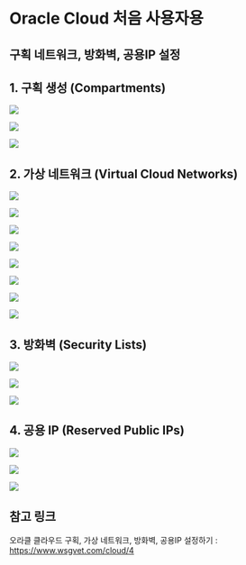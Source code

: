 # Oracle Cloud 처음 사용자용

## 구획 네트워크, 방화벽, 공용IP 설정

## 1. 구획 생성 (Compartments)

![](img/oci-compartments-01.png)

![](img/oci-compartments-02.png)

![](img/oci-compartments-03.png)

## 2. 가상 네트워크 (Virtual Cloud Networks)

![](img/oci-vcn-01.png)

![](img/oci-vcn-02.png)

![](img/oci-vcn-03.png)

![](img/oci-vcn-04.png)

![](img/oci-vcn-05.png)

![](img/oci-vcn-06.png)

![](img/oci-vcn-07.png)

![](img/oci-vcn-08.png)

## 3. 방화벽 (Security Lists)

![](img/oci-vcn-security-list-01.png)

![](img/oci-vcn-security-list-02.png)

![](img/oci-vcn-security-list-03.png)

## 4. 공용 IP (Reserved Public IPs)

![](img/oci-public-ip-01.png)

![](img/oci-public-ip-02.png)

![](img/oci-public-ip-03.png)

## 참고 링크

오라클 클라우드 구획, 가상 네트워크, 방화벽, 공용IP 설정하기 : https://www.wsgvet.com/cloud/4
